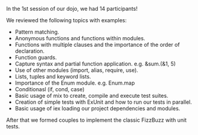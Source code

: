 In the 1st session of our dojo, we had 14 participants!

We reviewed the following topics with examples:

- Pattern matching.
- Anonymous functions and functions within modules.
- Functions with multiple clauses and the importance of the order of declaration.
- Function guards.
- Capture syntax and partial function application. e.g. &sum.(&1, 5)
- Use of other modules (import, alias, require, use).
- Lists, tuples and keyword lists.
- Importance of the Enum module. e.g. Enum.map
- Conditionasl (if, cond, case)
- Basic usage of mix to create, compile and execute test suites.
- Creation of simple tests with ExUnit and how to run our tests in parallel.
- Basic usage of iex loading our project dependencies and modules.

After that we formed couples to implement the classic FizzBuzz with unit tests.


